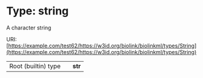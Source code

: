 
# Type: string


A character string

URI: [https://example.com/test62/https://w3id.org/biolink/biolinkml/types/String](https://example.com/test62/https://w3id.org/biolink/biolinkml/types/String)

|  |  |  |
| --- | --- | --- |
| Root (builtin) type | | **str** |
